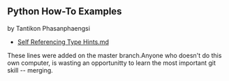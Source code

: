 ## Python How-To Examples
by Tantikon Phasanphaengsi

* [Self Referencing Type Hints.md](self-referencing-hints.md)

These lines were added on the master branch.Anyone who doesn't do this own computer, is wasting an
opportunitty to learn the most important git skill -- merging.
